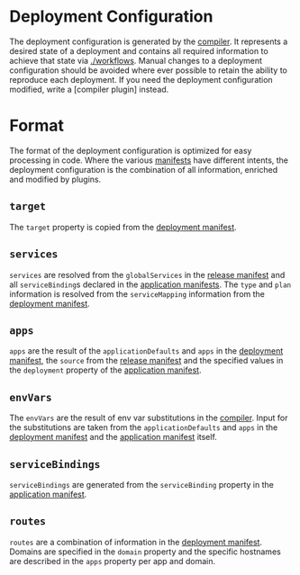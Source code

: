 # Deployment Configuration

The deployment configuration is generated by the [compiler](./compiler). It represents a desired state of a deployment and contains all required information to achieve that state via [./workflows](workflows.md). Manual changes to a deployment configuration should be avoided where ever possible to retain the ability to reproduce each deployment. If you need the deployment configuration modified, write a [compiler plugin] instead.

# Format
The format of the deployment configuration is optimized for easy processing in code. Where the various [manifests](architecture.md) have different intents, the deployment configuration is the combination of all information, enriched and modified by plugins.

## `target`
The `target` property is copied from the [deployment manifest](deployment_manifest.md).

## `services`
`services` are resolved from the `globalServices` in the [release manifest](release_manifest.md) and all `serviceBinding`s declared in the [application manifests](application_manifest.md). The `type` and `plan` information is resolved from the `serviceMapping` information from the [deployment manifest](deployment_manifest.md).

## `apps`
`apps` are the result of the `applicationDefaults` and `apps` in the [deployment manifest](deployment_manifest.md), the `source` from the [release manifest](release_manifest.md) and the specified values in the `deployment` property of the [application manifest](application_manifest.md).

## `envVars`
The `envVars` are the result of env var substitutions in the [compiler](compiler.md). Input for the substitutions are taken from the `applicationDefaults` and `apps` in the [deployment manifest](deployment_manifest.md) and the [application manifest](application_manifest.md) itself.

## `serviceBindings`
`serviceBindings` are generated from the `serviceBinding` property in the [application manifest](application_manifest.md).


## `routes`
`routes` are a combination of information in the [deployment manifest](deployment_manifest.md). Domains are specified in the `domain` property and the specific hostnames are described in the `apps` property per app and domain.
